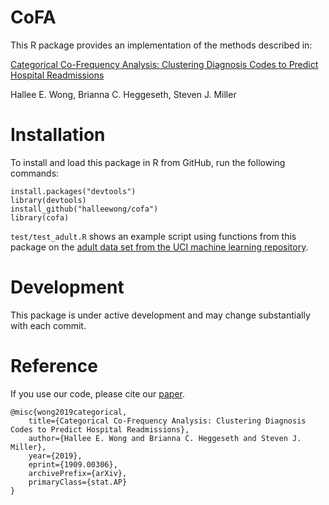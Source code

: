 # CoFA

This R package provides an implementation of the methods described in:

[Categorical Co-Frequency Analysis: Clustering Diagnosis Codes to Predict Hospital Readmissions](https://arxiv.org/abs/1909.00306)

Hallee E. Wong, Brianna C. Heggeseth, Steven J. Miller

# Installation

To install and load this package in R from GitHub, run the following commands:
```
install.packages("devtools")
library(devtools) 
install_github("halleewong/cofa")
library(cofa)
```

`test/test_adult.R` shows an example script using functions from this package on the [adult data set from the UCI machine learning repository](https://archive.ics.uci.edu/ml/datasets/Adult). 
 
# Development

This package is under active development and may change substantially with each commit. 

# Reference

If you use our code, please cite our [paper](https://arxiv.org/abs/1909.00306).

```
@misc{wong2019categorical,
    title={Categorical Co-Frequency Analysis: Clustering Diagnosis Codes to Predict Hospital Readmissions},
    author={Hallee E. Wong and Brianna C. Heggeseth and Steven J. Miller},
    year={2019},
    eprint={1909.00306},
    archivePrefix={arXiv},
    primaryClass={stat.AP}
}
```
